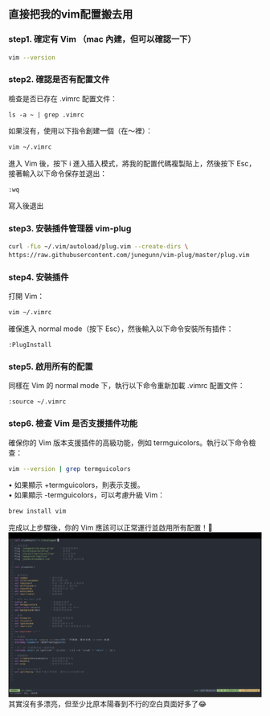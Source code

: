 ## 直接把我的vim配置搬去用

### step1. 確定有 Vim （mac 內建，但可以確認一下）
```bash
vim --version
```

### step2. 確認是否有配置文件
檢查是否已存在 .vimrc 配置文件：
```
ls -a ~ | grep .vimrc
```
如果沒有，使用以下指令創建一個（在～裡）：
```bash
vim ~/.vimrc
```
進入 Vim 後，按下 i 進入插入模式，將我的配置代碼複製貼上，然後按下 Esc，接著輸入以下命令保存並退出：

```vim
:wq
```
寫入後退出

### step3. 安裝插件管理器 vim-plug
```bash
curl -fLo ~/.vim/autoload/plug.vim --create-dirs \
https://raw.githubusercontent.com/junegunn/vim-plug/master/plug.vim
```

### step4. 安裝插件
打開 Vim：
```bash
vim ~/.vimrc
```
確保進入 normal mode（按下 Esc），然後輸入以下命令安裝所有插件：
```vim
:PlugInstall
```

### step5. 啟用所有的配置
同樣在 Vim 的 normal mode 下，執行以下命令重新加載 .vimrc 配置文件：
```vim
:source ~/.vimrc
```

### step6. 檢查 Vim 是否支援插件功能
確保你的 Vim 版本支援插件的高級功能，例如 termguicolors。執行以下命令檢查：
```bash
vim --version | grep termguicolors
```
•	如果顯示 +termguicolors，則表示支援。 \
•	如果顯示 -termguicolors，可以考慮升級 Vim：
```bash
brew install vim
```
完成以上步驟後，你的 Vim 應該可以正常運行並啟用所有配置！🎉
![picture](https://github.com/HsuHsingYu/Configure-Vim/blob/main/figure.png)
其實沒有多漂亮，但至少比原本陽春到不行的空白頁面好多了😂


